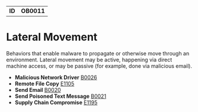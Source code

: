 |||
|---|---|
|**ID**|**OB0011**|


# Lateral Movement
Behaviors that enable malware to propagate or otherwise move through an environment. Lateral movement may be active, happening via direct machine access, or may be passive (for example, done via malicious email).

* **Malicious Network Driver** [B0026](../persistence/malicious-network-drv.md)
* **Remote File Copy** [E1105](../command-and-control/remote-file-copy.md)
* **Send Email** [B0020](../execution/send-email.md)
* **Send Poisoned Text Message** [B0021](../execution/send-poison-text-msg.md)
* **Supply Chain Compromise** [E1195](../lateral-movement/supply-chain-compromise.md)
